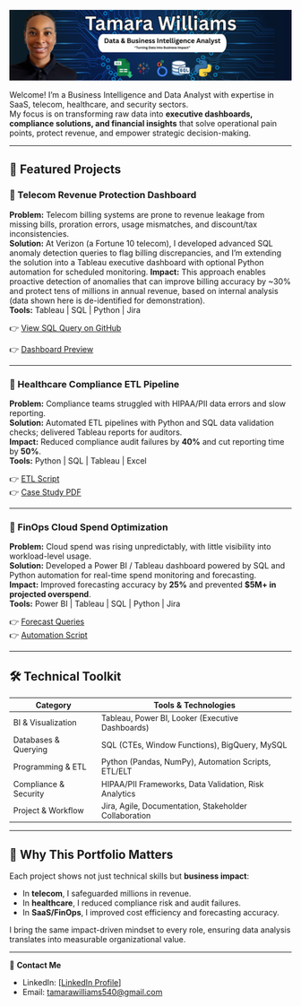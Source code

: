 ![Tamara Williams – Data & Business Intelligence Analyst](assets/DataAnalystBanner.png)


Welcome! I’m a Business Intelligence and Data Analyst with expertise in SaaS, telecom, healthcare, and security sectors.  
My focus is on transforming raw data into **executive dashboards, compliance solutions, and financial insights** that solve operational pain points, protect revenue, and empower strategic decision-making.

---

## 🚀 Featured Projects

### 📂 Telecom Revenue Protection Dashboard
**Problem:** Telecom billing systems are prone to revenue leakage from missing bills, proration errors, usage mismatches, and discount/tax inconsistencies.       
**Solution:** At Verizon (a Fortune 10 telecom), I developed advanced SQL anomaly detection queries to flag billing discrepancies, and I’m extending the solution into a Tableau executive dashboard with optional Python automation for scheduled monitoring. 
**Impact:** This approach enables proactive detection of anomalies that can improve billing accuracy by ~30% and protect tens of millions in annual revenue, based on internal analysis (data shown here is de-identified for demonstration).  
**Tools:** Tableau | SQL | Python | Jira  

👉 [View SQL Query on GitHub](https://github.com/Tamara540/telecom-revenue-protection/blob/main/telecom_anomaly_detection.sql)

👉 [Dashboard Preview](#)

---

### 📂 Healthcare Compliance ETL Pipeline
**Problem:** Compliance teams struggled with HIPAA/PII data errors and slow reporting.  
**Solution:** Automated ETL pipelines with Python and SQL data validation checks; delivered Tableau reports for auditors.  
**Impact:** Reduced compliance audit failures by **40%** and cut reporting time by **50%**.  
**Tools:** Python | SQL | Tableau | Excel  

👉 [ETL Script](./Healthcare_Compliance_ETL/Python_ETL/hipaa_etl_pipeline.py)  
👉 [Case Study PDF](./Healthcare_Compliance_ETL/Documentation/compliance_case_study.pdf)

---

### 📂 FinOps Cloud Spend Optimization
**Problem:** Cloud spend was rising unpredictably, with little visibility into workload-level usage.  
**Solution:** Developed a Power BI / Tableau dashboard powered by SQL and Python automation for real-time spend monitoring and forecasting.  
**Impact:** Improved forecasting accuracy by **25%** and prevented **$5M+ in projected overspend**.  
**Tools:** Power BI | Tableau | SQL | Python | Jira  

👉 [Forecast Queries](./FinOps_Cloud_Spend/SQL_Scripts/cloud_spend_forecast.sql)  
👉 [Automation Script](./FinOps_Cloud_Spend/Python_Automation/finops_spend_alerts.py)

---

## 🛠 Technical Toolkit

| Category                | Tools & Technologies                                   |
|-------------------------|--------------------------------------------------------|
| BI & Visualization      | Tableau, Power BI, Looker (Executive Dashboards)       |
| Databases & Querying    | SQL (CTEs, Window Functions), BigQuery, MySQL          |
| Programming & ETL       | Python (Pandas, NumPy), Automation Scripts, ETL/ELT    |
| Compliance & Security   | HIPAA/PII Frameworks, Data Validation, Risk Analytics  |
| Project & Workflow      | Jira, Agile, Documentation, Stakeholder Collaboration  |

---

## 🌟 Why This Portfolio Matters
Each project shows not just technical skills but **business impact**:  
- In **telecom**, I safeguarded millions in revenue.  
- In **healthcare**, I reduced compliance risk and audit failures.  
- In **SaaS/FinOps**, I improved cost efficiency and forecasting accuracy.  

I bring the same impact-driven mindset to every role, ensuring data analysis translates into measurable organizational value.

---

📩 **Contact Me**  
- LinkedIn: [[LinkedIn Profile](https://www.linkedin.com/in/tamarawilliams1/)]
- Email: tamarawilliams540@gmail.com

